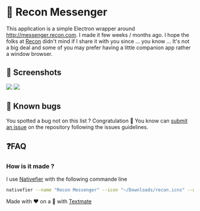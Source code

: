 # 💬 Recon Messenger

This application is a simple Electron wrapper around http://messenger.recon.com. I made it few weeks / months ago. I hope the folks at [Recon](http://recon.com) didn't mind if I share it with you since ... you know ... It's not a big deal and some of you may prefer having a little companion app rather a window browser.

## 📸 Screenshots

![](https://cl.ly/h217/01.png)
![](https://cl.ly/h2rU/02.png)

## 🐛 Known bugs

You spotted a bug not on this list ? Congratulation 🎉 You know can [submit an issue](https://github.com/clawfire/recon-messenger/issues) on the repository following the issues guidelines.

## ❓FAQ

### How is it made ?
I use [Nativefier](https://github.com/jiahaog/nativefier) with the following commande line 
```bash
nativefier --name "Recon Messenger" --icon "~/Downloads/recon.icns" --width 524 --height 695 -f --disable-dev-tools -e 1.1.3 "https://messages.recon.com"
````

Made with ❤️ on a  with [Textmate](https://macromates.com/)